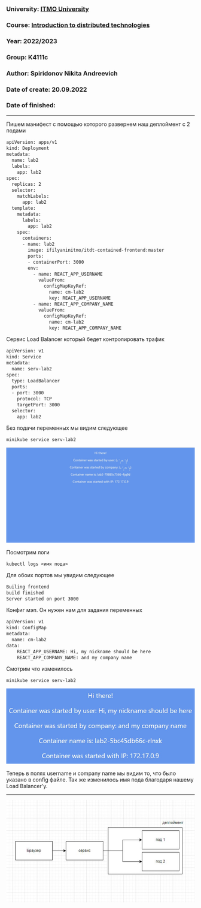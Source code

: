 ### University: [ITMO University](https://itmo.ru/ru/)
### Course: [Introduction to distributed technologies](https://github.com/itmo-ict-faculty/introduction-to-distributed-technologies)
### Year: 2022/2023
### Group: K4111c
### Author: Spiridonov Nikita Andreevich
### Date of create: 20.09.2022
### Date of finished:
---
Пишем манифест с помощью которого развернем наш деплоймент с 2 подами
```
apiVersion: apps/v1
kind: Deployment
metadata:
  name: lab2
  labels:
    app: lab2
spec:
  replicas: 2
  selector:
    matchLabels:
      app: lab2
  template:
    metadata:
      labels:
        app: lab2
    spec:
      containers:
      - name: lab2
        image: ifilyaninitmo/itdt-contained-frontend:master
        ports:
        - containerPort: 3000
        env:
          - name: REACT_APP_USERNAME
            valueFrom:
              configMapKeyRef:
                name: cm-lab2
                key: REACT_APP_USERNAME
          - name: REACT_APP_COMPANY_NAME
            valueFrom:
              configMapKeyRef:
                name: cm-lab2
                key: REACT_APP_COMPANY_NAME
```

Сервис Load Balancer который бедет контролировать трафик
```
apiVersion: v1
kind: Service              
metadata:
  name: serv-lab2
spec:
  type: LoadBalancer       
  ports:
  - port: 3000
    protocol: TCP          
    targetPort: 3000
  selector:                
    app: lab2       
```

Без подачи переменных мы видим следующее
```
minikube service serv-lab2
```
![Image alt](https://github.com/username0159/2022_2023-introduction_to_distributed_technologies-k4111c-spiridonov_n_a/blob/main/lab2/lab2-1.jpg)

Посмотрим логи
```
kubectl logs <имя пода>
```

Для обоих портов мы увидим следующее
```
Builing frontend
build finished
Server started on port 3000
```

Конфиг мэп. Он нужен нам для задания переменных
```
apiVersion: v1
kind: ConfigMap
metadata:
  name: cm-lab2
data:
    REACT_APP_USERNAME: Hi, my nickname should be here
    REACT_APP_COMPANY_NAME: and my company name
```

Смотрим что изменилось
```
minikube service serv-lab2
```
![Image alt](https://github.com/username0159/2022_2023-introduction_to_distributed_technologies-k4111c-spiridonov_n_a/blob/main/lab2/lab2-2.jpg)

Теперь в полях username и company name мы видим то, что было указано в config файле. Так же изменилось имя пода благодаря нашему Load Balancer'у.

---

![Image alt](https://github.com/username0159/2022_2023-introduction_to_distributed_technologies-k4111c-spiridonov_n_a/blob/main/l2.jpg)
